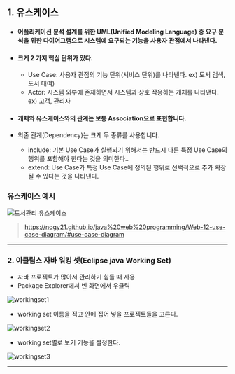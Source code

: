 ## 1. 유스케이스 
- #### 어플리케이션 분석 설계를 위한 UML(Unified Modeling Language) 중 요구 분석을 위한 다이어그램으로 시스템에 요구되는 기능을 사용자 관점에서 나타낸다.

 - #### 크게 2 가지 핵심 단위가 있다.
	 - Use Case: 사용자 관점의 기능 단위(서비스 단위)를 나타낸다. ex) 도서 검색, 도서 대여)
	 - Actor: 시스템 외부에 존재하면서 시스템과 상호 작용하는 개체를 나타낸다. ex) 고객, 관리자
- #### 개체와 유스케이스와의 관계는 보통 Association으로 표현합니다.
- 의존 관계(Dependency)는 크게 두 종류를 사용합니다.
	- include: 기본 Use Case가 실행되기 위해서는 반드시 다른 특정 Use Case의 행위를 포함해야 한다는 것을 의미한다..
	- extend: Use Case가 특정 Use Case에 정의된 행위로 선택적으로 추가 확장될 수 있다는 것을 나타낸다.

### 유스케이스 예시

![도서관리 유스케이스](https://github.com/LeeKangHo1/My-Java-study/assets/171015955/8e2657bd-2da9-4fd4-b4f8-c84f0d92fc30)

>https://nogy21.github.io/java%20web%20programming/Web-12-use-case-diagram/#use-case-diagram

---
### 2. 이클립스 자바 워킹 셋(Eclipse java Working Set)
- 자바 프로젝트가 많아서 관리하기 힘들 때 사용
- Package Explorer에서 빈 화면에서 우클릭

![workingset1](https://github.com/LeeKangHo1/My-Java-study/assets/171015955/010ae073-281c-4d72-b982-3144c521cd6d)

- working set 이름을 적고 안에 집어 넣을 프로젝트들을 고른다. 

![workingset2](https://github.com/LeeKangHo1/My-Java-study/assets/171015955/2d4b1ae0-489a-47fb-8370-91ee54e6633d)

- working set별로 보기 기능을 설정한다.

![workingset3](https://github.com/LeeKangHo1/My-Java-study/assets/171015955/f40484d7-4b80-448d-9f24-756e1de60628)

---

